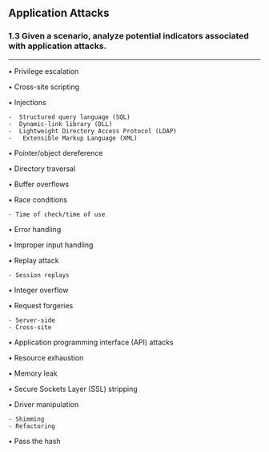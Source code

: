 ## Application Attacks
### 1.3 Given a scenario, analyze potential indicators associated with application attacks.
---

• Privilege escalation

• Cross-site scripting 

• Injections

	-  Structured query language (SQL)
	-  Dynamic-link library (DLL)
	-  Lightweight Directory Access Protocol (LDAP)
	-   Extensible Markup Language (XML)

• Pointer/object dereference

• Directory traversal  

• Buffer overflows

• Race conditions

	- Time of check/time of use
  
• Error handling  

• Improper input handling 

• Replay attack

	- Session replays
  
• Integer overflow 

• Request forgeries 

	- Server-side
	- Cross-site
  
• Application programming interface (API) attacks

• Resource exhaustion  

• Memory leak  

• Secure Sockets Layer (SSL) stripping

• Driver manipulation

	- Shimming
	- Refactoring
  
• Pass the hash
